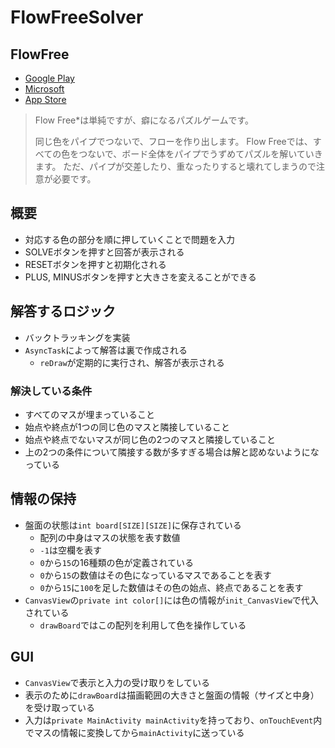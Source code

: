 # FlowFreeSolver

## FlowFree
- [Google Play](https://play.google.com/store/apps/details?id=com.bigduckgames.flow&hl=ja)
- [Microsoft](https://www.microsoft.com/ja-jp/p/flow-free/9wzdncrdqvpj?activetab=pivot%3Aoverviewtab)
- [App Store](https://itunes.apple.com/jp/app/flow-free/id526641427?mt=8)

> Flow Free*は単純ですが、癖になるパズルゲームです。
> 
> 同じ色をパイプでつないで、フローを作り出します。 Flow Freeでは、すべての色をつないで、ボード全体をパイプでうずめてパズルを解いていきます。 ただ、パイプが交差したり、重なったりすると壊れてしまうので注意が必要です。


## 概要
- 対応する色の部分を順に押していくことで問題を入力
- SOLVEボタンを押すと回答が表示される
- RESETボタンを押すと初期化される
- PLUS, MINUSボタンを押すと大きさを変えることができる

## 解答するロジック
- バックトラッキングを実装
- ```AsyncTask```によって解答は裏で作成される
    - ```reDraw```が定期的に実行され、解答が表示される

### 解決している条件
- すべてのマスが埋まっていること
- 始点や終点が1つの同じ色のマスと隣接していること
- 始点や終点でないマスが同じ色の2つのマスと隣接していること
- 上の2つの条件について隣接する数が多すぎる場合は解と認めないようになっている

## 情報の保持
- 盤面の状態は```int board[SIZE][SIZE]```に保存されている
    - 配列の中身はマスの状態を表す数値
    - ```-1```は空欄を表す
    - ```0```から```15```の16種類の色が定義されている
    - ```0```から```15```の数値はその色になっているマスであることを表す
    - ```0```から```15```に```100```を足した数値はその色の始点、終点であることを表す
- ```CanvasView```の```private int color[]```には色の情報が```init_CanvasView```で代入されている
    - ```drawBoard```ではこの配列を利用して色を操作している

## GUI
- ```CanvasView```で表示と入力の受け取りをしている
- 表示のために```drawBoard```は描画範囲の大きさと盤面の情報（サイズと中身）を受け取っている
- 入力は```private MainActivity mainActivity```を持っており、```onTouchEvent```内でマスの情報に変換してから```mainActivity```に送っている

